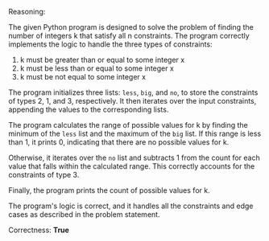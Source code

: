 Reasoning:

The given Python program is designed to solve the problem of finding the number of integers k that satisfy all n constraints. The program correctly implements the logic to handle the three types of constraints:

1. k must be greater than or equal to some integer x
2. k must be less than or equal to some integer x
3. k must be not equal to some integer x

The program initializes three lists: `less`, `big`, and `no`, to store the constraints of types 2, 1, and 3, respectively. It then iterates over the input constraints, appending the values to the corresponding lists.

The program calculates the range of possible values for k by finding the minimum of the `less` list and the maximum of the `big` list. If this range is less than 1, it prints 0, indicating that there are no possible values for k.

Otherwise, it iterates over the `no` list and subtracts 1 from the count for each value that falls within the calculated range. This correctly accounts for the constraints of type 3.

Finally, the program prints the count of possible values for k.

The program's logic is correct, and it handles all the constraints and edge cases as described in the problem statement.

Correctness: **True**